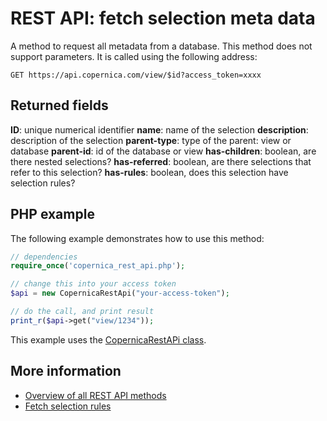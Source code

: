 # REST API: fetch selection meta data

A method to request all metadata from a database. This method does not 
support parameters. It is called using the following address:

`GET https://api.copernica.com/view/$id?access_token=xxxx`

## Returned fields

**ID**: unique numerical identifier
**name**: name of the selection
**description**: description of the selection
**parent-type**: type of the parent: view or database
**parent-id**: id of the database or view
**has-children**: boolean, are there nested selections?
**has-referred**: boolean, are there selections that refer to this selection?
**has-rules**: boolean, does this selection have selection rules?

## PHP example

The following example demonstrates how to use this method:

```PHP
// dependencies
require_once('copernica_rest_api.php');

// change this into your access token
$api = new CopernicaRestApi("your-access-token");

// do the call, and print result
print_r($api->get("view/1234"));
```
This example uses the [CopernicaRestAPi class](rest-php).

## More information

* [Overview of all REST API methods](./rest-api)
* [Fetch selection rules](./rest-get-view-rules)
